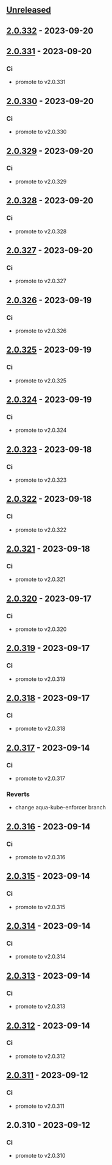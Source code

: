 <a name="unreleased"></a>
## [Unreleased]


<a name="2.0.332"></a>
## [2.0.332] - 2023-09-20

<a name="2.0.331"></a>
## [2.0.331] - 2023-09-20
### Ci
- promote to v2.0.331


<a name="2.0.330"></a>
## [2.0.330] - 2023-09-20
### Ci
- promote to v2.0.330


<a name="2.0.329"></a>
## [2.0.329] - 2023-09-20
### Ci
- promote to v2.0.329


<a name="2.0.328"></a>
## [2.0.328] - 2023-09-20
### Ci
- promote to v2.0.328


<a name="2.0.327"></a>
## [2.0.327] - 2023-09-20
### Ci
- promote to v2.0.327


<a name="2.0.326"></a>
## [2.0.326] - 2023-09-19
### Ci
- promote to v2.0.326


<a name="2.0.325"></a>
## [2.0.325] - 2023-09-19
### Ci
- promote to v2.0.325


<a name="2.0.324"></a>
## [2.0.324] - 2023-09-19
### Ci
- promote to v2.0.324


<a name="2.0.323"></a>
## [2.0.323] - 2023-09-18
### Ci
- promote to v2.0.323


<a name="2.0.322"></a>
## [2.0.322] - 2023-09-18
### Ci
- promote to v2.0.322


<a name="2.0.321"></a>
## [2.0.321] - 2023-09-18
### Ci
- promote to v2.0.321


<a name="2.0.320"></a>
## [2.0.320] - 2023-09-17
### Ci
- promote to v2.0.320


<a name="2.0.319"></a>
## [2.0.319] - 2023-09-17
### Ci
- promote to v2.0.319


<a name="2.0.318"></a>
## [2.0.318] - 2023-09-17
### Ci
- promote to v2.0.318


<a name="2.0.317"></a>
## [2.0.317] - 2023-09-14
### Ci
- promote to v2.0.317

### Reverts
- change aqua-kube-enforcer branch


<a name="2.0.316"></a>
## [2.0.316] - 2023-09-14
### Ci
- promote to v2.0.316


<a name="2.0.315"></a>
## [2.0.315] - 2023-09-14
### Ci
- promote to v2.0.315


<a name="2.0.314"></a>
## [2.0.314] - 2023-09-14
### Ci
- promote to v2.0.314


<a name="2.0.313"></a>
## [2.0.313] - 2023-09-14
### Ci
- promote to v2.0.313


<a name="2.0.312"></a>
## [2.0.312] - 2023-09-14
### Ci
- promote to v2.0.312


<a name="2.0.311"></a>
## [2.0.311] - 2023-09-12
### Ci
- promote to v2.0.311


<a name="2.0.310"></a>
## 2.0.310 - 2023-09-12
### Ci
- promote to v2.0.310


[Unreleased]: https://gitlab.industrysoftware.automation.siemens.com/caas-ops/fleet/aws-usea1-qa-qa/compare/2.0.332...HEAD
[2.0.332]: https://gitlab.industrysoftware.automation.siemens.com/caas-ops/fleet/aws-usea1-qa-qa/compare/2.0.331...2.0.332
[2.0.331]: https://gitlab.industrysoftware.automation.siemens.com/caas-ops/fleet/aws-usea1-qa-qa/compare/2.0.330...2.0.331
[2.0.330]: https://gitlab.industrysoftware.automation.siemens.com/caas-ops/fleet/aws-usea1-qa-qa/compare/2.0.329...2.0.330
[2.0.329]: https://gitlab.industrysoftware.automation.siemens.com/caas-ops/fleet/aws-usea1-qa-qa/compare/2.0.328...2.0.329
[2.0.328]: https://gitlab.industrysoftware.automation.siemens.com/caas-ops/fleet/aws-usea1-qa-qa/compare/2.0.327...2.0.328
[2.0.327]: https://gitlab.industrysoftware.automation.siemens.com/caas-ops/fleet/aws-usea1-qa-qa/compare/2.0.326...2.0.327
[2.0.326]: https://gitlab.industrysoftware.automation.siemens.com/caas-ops/fleet/aws-usea1-qa-qa/compare/2.0.325...2.0.326
[2.0.325]: https://gitlab.industrysoftware.automation.siemens.com/caas-ops/fleet/aws-usea1-qa-qa/compare/2.0.324...2.0.325
[2.0.324]: https://gitlab.industrysoftware.automation.siemens.com/caas-ops/fleet/aws-usea1-qa-qa/compare/2.0.323...2.0.324
[2.0.323]: https://gitlab.industrysoftware.automation.siemens.com/caas-ops/fleet/aws-usea1-qa-qa/compare/2.0.322...2.0.323
[2.0.322]: https://gitlab.industrysoftware.automation.siemens.com/caas-ops/fleet/aws-usea1-qa-qa/compare/2.0.321...2.0.322
[2.0.321]: https://gitlab.industrysoftware.automation.siemens.com/caas-ops/fleet/aws-usea1-qa-qa/compare/2.0.320...2.0.321
[2.0.320]: https://gitlab.industrysoftware.automation.siemens.com/caas-ops/fleet/aws-usea1-qa-qa/compare/2.0.319...2.0.320
[2.0.319]: https://gitlab.industrysoftware.automation.siemens.com/caas-ops/fleet/aws-usea1-qa-qa/compare/2.0.318...2.0.319
[2.0.318]: https://gitlab.industrysoftware.automation.siemens.com/caas-ops/fleet/aws-usea1-qa-qa/compare/2.0.317...2.0.318
[2.0.317]: https://gitlab.industrysoftware.automation.siemens.com/caas-ops/fleet/aws-usea1-qa-qa/compare/2.0.316...2.0.317
[2.0.316]: https://gitlab.industrysoftware.automation.siemens.com/caas-ops/fleet/aws-usea1-qa-qa/compare/2.0.315...2.0.316
[2.0.315]: https://gitlab.industrysoftware.automation.siemens.com/caas-ops/fleet/aws-usea1-qa-qa/compare/2.0.314...2.0.315
[2.0.314]: https://gitlab.industrysoftware.automation.siemens.com/caas-ops/fleet/aws-usea1-qa-qa/compare/2.0.313...2.0.314
[2.0.313]: https://gitlab.industrysoftware.automation.siemens.com/caas-ops/fleet/aws-usea1-qa-qa/compare/2.0.312...2.0.313
[2.0.312]: https://gitlab.industrysoftware.automation.siemens.com/caas-ops/fleet/aws-usea1-qa-qa/compare/2.0.311...2.0.312
[2.0.311]: https://gitlab.industrysoftware.automation.siemens.com/caas-ops/fleet/aws-usea1-qa-qa/compare/2.0.310...2.0.311
